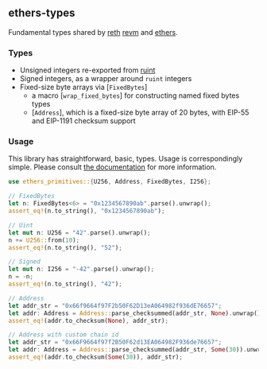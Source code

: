 ## ethers-types

Fundamental types shared by [reth](https://github.com/paradigmxyz/reth) [revm](https://github.com/bluealloy/revm) and [ethers](https://github.com/gakonst/ethers-rs).

### Types

- Unsigned integers re-exported from [ruint](https://docs.rs/ruint)
- Signed integers, as a wrapper around `ruint` integers
- Fixed-size byte arrays via [`FixedBytes`]
  - a macro [`wrap_fixed_bytes`] for constructing named fixed bytes types
  - [`Address`], which is a fixed-size byte array of 20 bytes, with EIP-55 and
    EIP-1191 checksum support

### Usage

This library has straightforward, basic, types. Usage is correspondingly simple. Please consult [the documentation](docs) for more information.

[docs]: https://docs.rs/ethers-types/latest/ethers-types/

```rust
use ethers_primitives::{U256, Address, FixedBytes, I256};

// FixedBytes
let n: FixedBytes<6> = "0x1234567890ab".parse().unwrap();
assert_eq!(n.to_string(), "0x1234567890ab");

// Uint
let mut n: U256 = "42".parse().unwrap();
n += U256::from(10);
assert_eq!(n.to_string(), "52");

// Signed
let mut n: I256 = "-42".parse().unwrap();
n = -n;
assert_eq!(n.to_string(), "42");

// Address
let addr_str = "0x66f9664f97F2b50F62D13eA064982f936dE76657";
let addr: Address = Address::parse_checksummed(addr_str, None).unwrap();
assert_eq!(addr.to_checksum(None), addr_str);

// Address with custom chain id
let addr_str = "0x66F9664f97f2B50F62d13EA064982F936de76657";
let addr: Address = Address::parse_checksummed(addr_str, Some(30)).unwrap();
assert_eq!(addr.to_checksum(Some(30)), addr_str);
```
